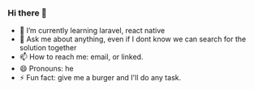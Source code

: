 ### Hi there 👋

- 🌱 I’m currently learning laravel, react native
- 💬 Ask me about anything, even if I dont know we can search for the solution together
- 📫 How to reach me: email, or linked.
- 😄 Pronouns: he
- ⚡ Fun fact: give me a burger and I'll do any task.
<!--
**ramzirich/ramzirich** is a ✨ _special_ ✨ repository because its `README.md` (this file) appears on your GitHub profile.

Here are some ideas to get you started:

- 🔭 I’m currently working on ...
- 🌱 I’m currently learning ...
- 👯 I’m looking to collaborate on ...
- 🤔 I’m looking for help with ...
- 💬 Ask me about ...
- 📫 How to reach me: ...
- 😄 Pronouns: ...
- ⚡ Fun fact: ...
-->
